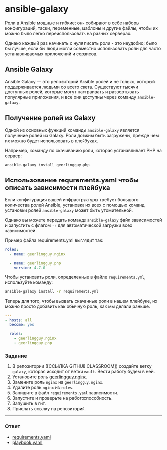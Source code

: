 # ansible-galaxy

Роли в Ansible мощные и гибкие; они собирают в себе наборы конфигураций, таски,
переменные, шаблоны и другие файлы, чтобы их можно было легко переиспользовать
на разных серверах.

Однако каждый раз начинать с нуля писать роли - это неудобно; было бы лучше,
если бы люди могли совместно использовать роли для часто устанавливаемых приложений и сервисов.

## Ansible Galaxy

Ansible Galaxy — это репозиторий Ansible ролей и не только, который поддерживается
людьми со всего света. Существуют тысячи доступных ролей, которые могут настраивать
и развертывать популярные приложения, и все они доступны через команду `ansible-galaxy`.

## Получение ролей из Galaxy

Одной из основных функций команды `ansible-galaxy` является получение ролей из Galaxy.
Роли должны быть загружены, прежде чем их можно будет использовать в плейбуках.

Например, команду по скачиванию роли, которая устанавливает PHP на сервер:

```bash
ansible-galaxy install geerlingguy.php
```

## Использование requrements.yaml чтобы описать зависимости плейбука

Если конфигурация вашей инфраструктуры требует большого количества ролей Ansible,
установка их всех с помощью команд установки ролей `ansible-galaxy` может быть утомительной.

Однако вы можете передать команде `ansible-galaxy` файл зависимостей и запустить с флагом `-r`
для автоматической загрузки всех зависимостей.

Пример файла requirements.yml выглядит так:

```yaml
roles:
  - name: geerlingguy.nginx

  - name: geerlingguy.php
    version: 4.7.0
```

Чтобы установить роли, определенные в файле `requirements.yml`, используйте команду:

```bash
ansible-galaxy install -r requirements.yml
```

Теперь для того, чтобы вызвать скачанные роли в нашем плейбуке, их можно просто
добавить как обычную роль, как мы делали раньше.

```yaml
---
- hosts: all
  become: yes

  roles:
    - geerlingguy.nginx
    - geerlingguy.php
```

### Задание

1. В репозитории ([ССЫЛКА GITHUB CLASSROOM]) создайте ветку `galaxy`, которая исходит от ветки `vault`.
   Вести работу будем в ней.
2. Установите роль [geerlingguy.nginx](https://galaxy.ansible.com/geerlingguy/nginx).
3. Замените роль `nginx` на `geerlingguy.nginx`.
4. Удалите роль `nginx` из `roles`.
5. Запишите в файл `requirements.yaml` зависимости.
6. Запустите и проверьте на работоспособность.
7. Запушить в гит.
8. Прислать ссылку на репозиторий.

---

### Ответ

- [requirements.yaml](./requirements.yaml)
- [playbook.yaml](./playbook.yaml)
